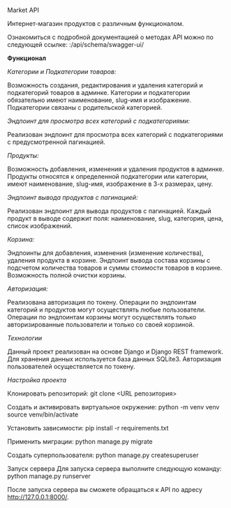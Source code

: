 Market API

Интернет-магазин продуктов с различным функционалом. 

Ознакомиться с подробной документацией о методах API можно по следующей ссылке:
<host>:<port>/api/schema/swagger-ui/

**Функционал**


*Категории и Подкатегории товаров:*

Возможность создания, редактирования и удаления категорий и подкатегорий товаров в админке.
Категории и подкатегории обязательно имеют наименование, slug-имя и изображение.
Подкатегории связаны с родительской категорией.


*Эндпоинт для просмотра всех категорий с подкатегориями:*

Реализован эндпоинт для просмотра всех категорий с подкатегориями с предусмотренной пагинацией.


*Продукты:*

Возможность добавления, изменения и удаления продуктов в админке.
Продукты относятся к определенной подкатегории или категории, имеют наименование, slug-имя, изображение в 3-х размерах, цену.


*Эндпоинт вывода продуктов с пагинацией:*

Реализован эндпоинт для вывода продуктов с пагинацией. Каждый продукт в выводе содержит поля: наименование, slug, категория, цена, список изображений.


*Корзина:*

Эндпоинты для добавления, изменения (изменение количества), удаления продукта в корзине.
Эндпоинт вывода состава корзины с подсчетом количества товаров и суммы стоимости товаров в корзине.
Возможность полной очистки корзины.


*Авторизация:*

Реализована авторизация по токену.
Операции по эндпоинтам категорий и продуктов могут осуществлять любые пользователи.
Операции по эндпоинтам корзины могут осуществлять только авторизированные пользователи и только со своей корзиной.


*Технологии*

Данный проект реализован на основе Django и Django REST framework. Для хранения данных используется база данных SQLite3. Авторизация пользователей осуществляется по токену.


*Настройка проекта*

Клонировать репозиторий:
git clone <URL репозитория>

Создать и активировать виртуальное окружение:
python -m venv venv
source venv/bin/activate

Установить зависимости:
pip install -r requirements.txt

Применить миграции:
python manage.py migrate

Создать суперпользователя:
python manage.py createsuperuser

Запуск сервера
Для запуска сервера выполните следующую команду:
python manage.py runserver

После запуска сервера вы сможете обращаться к API по адресу http://127.0.0.1:8000/.

